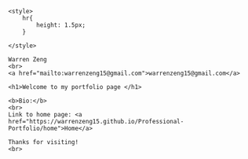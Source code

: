 <html>

    <style>
        hr{
            height: 1.5px;
        }
    
    </style>
    
    Warren Zeng
    <br>
    <a href="mailto:warrenzeng15@gmail.com">warrenzeng15@gmail.com</a>

    <h1>Welcome to my portfolio page </h1>

    <b>Bio:</b>
    <br>
    Link to home page: <a href="https://warrenzeng15.github.io/Professional-Portfolio/home">Home</a>

    Thanks for visiting!
    <br>


</html>

